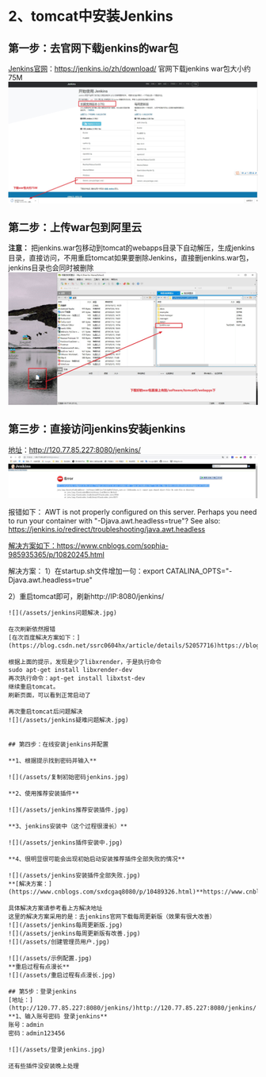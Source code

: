 # 2、tomcat中安装Jenkins


## 第一步：去官网下载jenkins的war包
[Jenkins官网](https://jenkins.io/zh/download/)：https://jenkins.io/zh/download/
官网下载jenkins war包大小约75M
![](/assets/jenkins下载.jpg)

## 第二步：上传war包到阿里云
**注意：**
把jenkins.war包移动到tomcat的webapps目录下自动解压，生成jenkins目录，直接访问，不用重启tomcat如果要删除Jenkins，直接删jenkins.war包，jenkins目录也会同时被删除
![](/assets/上传jenkins的war包.jpg)


## 第三步：直接访问jenkins安装jenkins
[地址](http://120.77.85.227:8080/jenkins/)：http://120.77.85.227:8080/jenkins/
![](/assets/jenkins报错.jpg)

报错如下：
AWT is not properly configured on this server. Perhaps you need to run your container with "-Djava.awt.headless=true"? See also: https://jenkins.io/redirect/troubleshooting/java.awt.headless


[解决方案如下：](https://www.cnblogs.com/sophia-985935365/p/10820245.html)https://www.cnblogs.com/sophia-985935365/p/10820245.html

解决方案：
1）在startup.sh文件增加一句：export CATALINA_OPTS="-Djava.awt.headless=true"

2）重启tomcat即可，刷新http://IP:8080/jenkins/
```
![](/assets/jenkins问题解决.jpg)

在次刷新依然报错
[在次百度解决方案如下：](https://blog.csdn.net/ssrc0604hx/article/details/52057716)https://blog.csdn.net/ssrc0604hx/article/details/52057716

根据上面的提示，发现是少了libxrender，于是执行命令
sudo apt-get install libxrender-dev
再次执行命令：apt-get install libxtst-dev
继续重启tomcat。
刷新页面，可以看到正常启动了

再次重启tomcat后问题解决
![](/assets/jenkins疑难问题解决.jpg)


## 第四步：在线安装jenkins并配置

**1、根据提示找到密码并输入**

![](/assets/复制初始密码jenkins.jpg)

**2、使用推荐安装插件**

![](/assets/jenkins推荐安装插件.jpg)

**3、jenkins安装中（这个过程很漫长）**

![](/assets/jenkins插件安装中.jpg)

**4、很明显很可能会出现初始启动安装推荐插件全部失败的情况**

![](/assets/jenkins安装插件全部失败.jpg)
**[解决方案：](https://www.cnblogs.com/sxdcgaq8080/p/10489326.html)**https://www.cnblogs.com/sxdcgaq8080/p/10489326.html

具体解决方案请参考看上方解决地址
这里的解决方案采用的是：去jenkins官网下载每周更新版（效果有很大改善）
![](/assets/jenkins每周更新版.jpg)
![](/assets/jenkins每周更新版有改善.jpg)
![](/assets/创建管理员用户.jpg)

![](/assets/示例配置.jpg)
**重启过程有点漫长**
![](/assets/重启过程有点漫长.jpg)

## 第5步：登录jenkins
[地址：](http://120.77.85.227:8080/jenkins/)http://120.77.85.227:8080/jenkins/
**1、输入账号密码 登录jenkins**
账号：admin
密码：admin123456

![](/assets/登录jenkins.jpg)

还有些插件没安装晚上处理



























